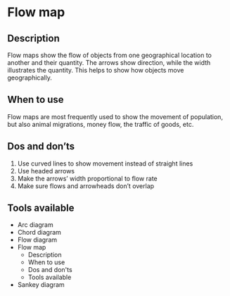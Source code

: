 <!---
Flow map - Flow content
-->

<!--- Flow map icon assets/img/flow/flow_map_icon.svg --->
# Flow map

## Description

Flow maps show the flow of objects from one geographical location to another and their quantity. The arrows show direction, while the width illustrates the quantity. This helps to show how objects move geographically.

## When to use

Flow maps are most frequently used to show the movement of population, but also animal migrations, money flow, the traffic of goods, etc.

## Dos and don’ts <!--- assets/img/flow/flow_map_dosdonts_X.svg --->

1. Use curved lines to show movement instead of straight lines
2. ​​​​Use headed arrows
3. Make the arrows’ width proportional to flow rate
4. Make sure flows and arrowheads don’t overlap

## Tools available
<!--- Buttons with link to the different tools --->


<!---
Side bar 
-->
- Arc diagram
- Chord diagram
- Flow diagram
- Flow map
    - Description
    - When to use
    - Dos and don'ts
    - Tools available
- Sankey diagram

